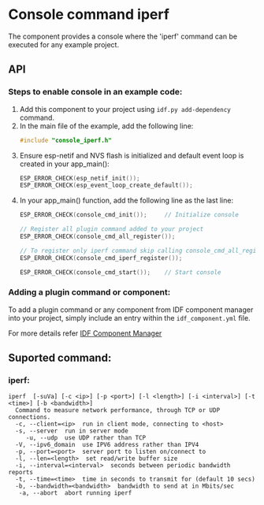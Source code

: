 # Console command iperf
The component provides a console where the 'iperf' command can be executed for any example project.

## API

### Steps to enable console in an example code:
1. Add this component to your project using ```idf.py add-dependency``` command.
2. In the main file of the example, add the following line:
    ```c
    #include "console_iperf.h"
    ```
3. Ensure esp-netif and NVS flash is initialized and default event loop is created in your app_main():
    ```c
    ESP_ERROR_CHECK(esp_netif_init());
    ESP_ERROR_CHECK(esp_event_loop_create_default());
    ```
4. In your app_main() function, add the following line as the last line:
    ```c
    ESP_ERROR_CHECK(console_cmd_init());     // Initialize console

    // Register all plugin command added to your project
    ESP_ERROR_CHECK(console_cmd_all_register());

    // To register only iperf command skip calling console_cmd_all_register()
    ESP_ERROR_CHECK(console_cmd_iperf_register());

    ESP_ERROR_CHECK(console_cmd_start());    // Start console
    ```

### Adding a plugin command or component:
To add a plugin command or any component from IDF component manager into your project, simply include an entry within the `idf_component.yml` file.

For more details refer [IDF Component Manager](https://docs.espressif.com/projects/esp-idf/en/latest/esp32/api-guides/tools/idf-component-manager.html)


## Suported command:

### iperf:
```
iperf  [-suVa] [-c <ip>] [-p <port>] [-l <length>] [-i <interval>] [-t <time>] [-b <bandwidth>]
  Command to measure network performance, through TCP or UDP connections.
  -c, --client=<ip>  run in client mode, connecting to <host>
  -s, --server  run in server mode
     -u, --udp  use UDP rather than TCP
  -V, --ipv6_domain  use IPV6 address rather than IPV4
  -p, --port=<port>  server port to listen on/connect to
  -l, --len=<length>  set read/write buffer size
  -i, --interval=<interval>  seconds between periodic bandwidth reports
  -t, --time=<time>  time in seconds to transmit for (default 10 secs)
  -b, --bandwidth=<bandwidth>  bandwidth to send at in Mbits/sec
   -a, --abort  abort running iperf
```

